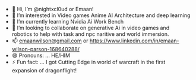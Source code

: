- 👋 Hi, I’m @nightxcl0ud or Emaan!
- 👀 I’m interested in Video games Anime AI Architecture and deep learning
- 🌱 I’m currently learning Nvidia Ai Work Bench
- 💞️ I’m looking to collaborate on generative Ai in video games and robotics to help with task and npc naritive and world immersion.
- 📫 emaanwilson@gmail.com or https://www.linkedin.com/in/emaan-wilson-parson-168640288/
- 😄 Pronouns: ... HE/HIM
- ⚡ Fun fact: ... I got Cutting Edge in world of warcraft in the first expansion of dragonflight! 

<!---
nightxcl0ud/nightxcl0ud is a ✨ special ✨ repository because its `README.md` (this file) appears on your GitHub profile.
You can click the Preview link to take a look at your changes.
--->
